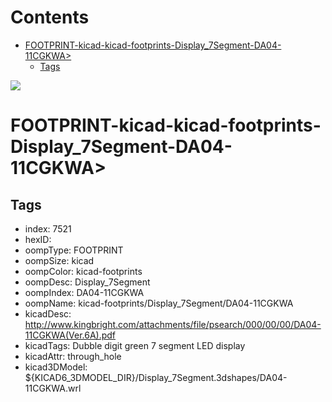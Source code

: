 



Contents
========

* [FOOTPRINT-kicad-kicad-footprints-Display_7Segment-DA04-11CGKWA>](#footprint-kicad-kicad-footprints-display_7segment-da04-11cgkwa)
	* [Tags](#tags)
  
![][im]
# FOOTPRINT-kicad-kicad-footprints-Display_7Segment-DA04-11CGKWA>

## Tags

- index: 7521
- hexID: 
- oompType: FOOTPRINT
- oompSize: kicad
- oompColor: kicad-footprints
- oompDesc: Display_7Segment
- oompIndex: DA04-11CGKWA
- oompName: kicad-footprints/Display_7Segment/DA04-11CGKWA
- kicadDesc: http://www.kingbright.com/attachments/file/psearch/000/00/00/DA04-11CGKWA(Ver.6A).pdf
- kicadTags: Dubble digit green 7 segment LED display
- kicadAttr: through_hole
- kicad3DModel: ${KICAD6_3DMODEL_DIR}/Display_7Segment.3dshapes/DA04-11CGKWA.wrl



[im]: image.png
